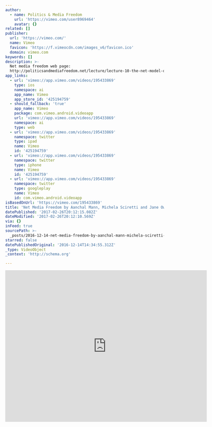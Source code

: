 ```yaml
---
author:
  - name: Politics & Media Freedom
    url: 'https://vimeo.com/user8969464'
    avatar: {}
related: []
publisher:
  url: 'https://vimeo.com/'
  name: Vimeo
  favicon: 'https://f.vimeocdn.com/images_v6/favicon.ico'
  domain: vimeo.com
keywords: []
description: >-
  Net media freedom web page:
  http://politicsandmediafreedom.net/lecture/lecture-10-the-net-model-of-media-freedom
app_links:
  - url: 'vimeo://app.vimeo.com/videos/195433869'
    type: ios
    namespace: ai
    app_name: Vimeo
    app_store_id: '425194759'
  - should_fallback: 'true'
    app_name: Vimeo
    package: com.vimeo.android.videoapp
    url: 'vimeo://app.vimeo.com/videos/195433869'
    namespace: ai
    type: web
  - url: 'vimeo://app.vimeo.com/videos/195433869'
    namespace: twitter
    type: ipad
    name: Vimeo
    id: '425194759'
  - url: 'vimeo://app.vimeo.com/videos/195433869'
    namespace: twitter
    type: iphone
    name: Vimeo
    id: '425194759'
  - url: 'vimeo://app.vimeo.com/videos/195433869'
    namespace: twitter
    type: googleplay
    name: Vimeo
    id: com.vimeo.android.videoapp
isBasedOnUrl: 'https://vimeo.com/195433869'
title: 'Net Media Freedom by Aanchal Mann, Michela Sciretti and Jane Owino'
datePublished: '2017-02-26T20:12:15.082Z'
dateModified: '2017-02-26T20:12:10.569Z'
via: {}
inFeed: true
sourcePath: >-
  _posts/2016-12-14-net-media-freedom-by-aanchal-mann-michela-sciretti-and-jane.md
starred: false
datePublishedOriginal: '2016-12-14T14:34:55.312Z'
_type: VideoObject
_context: 'http://schema.org'

---
```

<iframe src="https://cdn.embedly.com/widgets/media.html?src=https%3A%2F%2Fplayer.vimeo.com%2Fvideo%2F195433869&amp;url=https%3A%2F%2Fvimeo.com%2F195433869&amp;image=https%3A%2F%2Fi.vimeocdn.com%2Fvideo%2F607644317_640.jpg&amp;key=b7d04c9b404c499eba89ee7072e1c4f7&amp;type=text%2Fhtml&amp;schema=vimeo" width="640" height="480" scrolling="no" frameborder="0" allowfullscreen="" style=""></iframe>